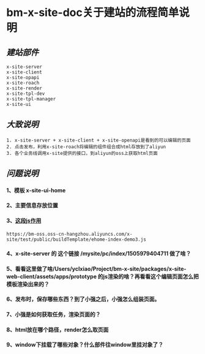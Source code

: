 # bm-x-site-doc关于建站的流程简单说明

## *建站部件*

```
x-site-server
x-site-client
x-site-opapi
x-site-roach
x-site-render
x-site-tpl-dev
x-site-tpl-manager
x-site-ui
```

## *大致说明*

```
1. x-site-server + x-site-client + x-site-openapi是看到的可以编辑的页面
2. 点击发布，利用x-site-roach将编辑的组件组合成html存放到了aliyun
3. 各个业务线调用x-site提供的接口，到aliyun的oss上获取html页面
```


## *问题说明*

#### 1、模板 x-site-ui-home

#### 2、主要信息存放位置

#### 3、[这段js作用](https://bm-oss.oss-cn-hangzhou.aliyuncs.com/x-site/test/public/buildTemplate/ehome-index-demo3.js)

```
https://bm-oss.oss-cn-hangzhou.aliyuncs.com/x-site/test/public/buildTemplate/ehome-index-demo3.js
```
	
#### 4、x-site-server  的 这个链接  /mysite/pc/index/1505979404711  做了啥？

#### 5、看看这里做了啥/Users/yclxiao/Project/bm-x-site/packages/x-site-web-client/assets/apps/prototype  的js渲染的啥？再看看这个编辑页面怎么把模板渲染出来的？

#### 6、发布时，保存哪些东西？到了小强之后，小强怎么组装页面。

#### 7、小强是如何获取任务，渲染页面的？

#### 8、html放在哪个路径，render怎么取页面

#### 9、window下挂载了哪些对象？什么部件往window里挂对象了？






